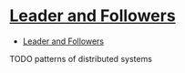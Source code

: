 # [Leader and Followers](https://martinfowler.com/articles/patterns-of-distributed-systems/leader-follower.html)

- [Leader and Followers](#leader-and-followers)
















TODO patterns of distributed systems